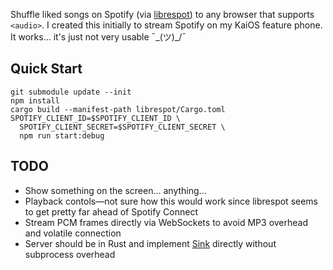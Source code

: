 Shuffle liked songs on Spotify (via [librespot](https://github.com/librespot-org/librespot)) to any browser that supports `<audio>`.
I created this initially to stream Spotify on my KaiOS feature phone.
It works... it's just not very usable ¯\_(ツ)_/¯

## Quick Start

```
git submodule update --init
npm install
cargo build --manifest-path librespot/Cargo.toml
SPOTIFY_CLIENT_ID=$SPOTIFY_CLIENT_ID \
  SPOTIFY_CLIENT_SECRET=$SPOTIFY_CLIENT_SECRET \
  npm run start:debug
```

## TODO

- Show something on the screen... anything...
- Playback contols—not sure how this would work since librespot seems to get pretty far ahead of Spotify Connect
- Stream PCM frames directly via WebSockets to avoid MP3 overhead and volatile connection
- Server should be in Rust and implement [Sink](https://docs.rs/librespot-playback/0.1.3/librespot_playback/audio_backend/trait.Sink.html) directly without subprocess overhead
